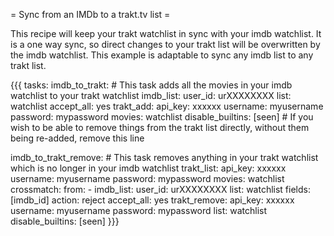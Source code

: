 = Sync from an IMDb to a trakt.tv list =

This recipe will keep your trakt watchlist in sync with your imdb watchlist. It is a one way sync, so direct changes to your trakt list will be overwritten by the imdb watchlist. This example is adaptable to sync any imdb list to any trakt list.

{{{
tasks:
  imdb_to_trakt:  # This task adds all the movies in your imdb watchlist to your trakt watchlist
    imdb_list:
      user_id: urXXXXXXXX
      list: watchlist
    accept_all: yes
    trakt_add:
      api_key: xxxxxx
      username: myusername
      password: mypassword
      movies: watchlist
    disable_builtins: [seen]  # If you wish to be able to remove things from the trakt list directly, without them being re-added, remove this line

  imdb_to_trakt_remove:  # This task removes anything in your trakt watchlist which is no longer in your imdb watchlist
    trakt_list:
      api_key: xxxxxx
      username: myusername
      password: mypassword
      movies: watchlist
    crossmatch:
      from:
        - imdb_list:
            user_id: urXXXXXXXX
            list: watchlist
      fields: [imdb_id]
      action: reject
    accept_all: yes
    trakt_remove:
      api_key: xxxxxx
      username: myusername
      password: mypassword
      list: watchlist
    disable_builtins: [seen]
}}}